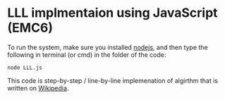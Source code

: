 # LLL implmentaion using JavaScript (EMC6)

To run the system, make sure you installed [nodejs](https://nodejs.org/), and then type the following in terminal (or cmd) in the folder of the code:

    node LLL.js

This code is step-by-step / line-by-line implemenation of algirthm that is written on [Wikipedia](https://en.wikipedia.org/wiki/Lenstra%E2%80%93Lenstra%E2%80%93Lov%C3%A1sz_lattice_basis_reduction_algorithm#LLL_Algorithm).
